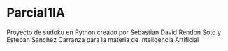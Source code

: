# Parcial1IA

Proyecto de sudoku en Python creado por Sebastian David Rendon Soto y Esteban Sanchez Carranza para la materia de Inteligencia Artificial

